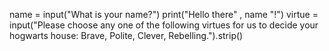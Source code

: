 name = input("What is your name?")
print("Hello there" , name "!")
virtue = input("Please choose any one of the following virtues for us to decide your hogwarts house: Brave, Polite, Clever, Rebelling.").strip()
